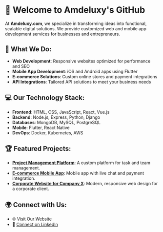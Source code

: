 # 👋 Welcome to Amdeluxy's GitHub

At **Amdeluxy.com**, we specialize in transforming ideas into functional, scalable digital solutions. We provide customized web and mobile app development services for businesses and entrepreneurs.

## 🚀 What We Do:
- **Web Development**: Responsive websites optimized for performance and SEO
- **Mobile App Development**: iOS and Android apps using Flutter
- **E-commerce Solutions**: Custom online stores and payment integrations
- **API Integrations**: Tailored API solutions to meet your business needs

## 💻 Our Technology Stack:
- **Frontend**: HTML, CSS, JavaScript, React, Vue.js
- **Backend**: Node.js, Express, Python, Django
- **Databases**: MongoDB, MySQL, PostgreSQL
- **Mobile**: Flutter, React Native
- **DevOps**: Docker, Kubernetes, AWS

## 🏆 Featured Projects:
- [**Project Management Platform**](#): A custom platform for task and team management.
- [**E-commerce Mobile App**](#): Mobile app with live chat and payment integration.
- [**Corporate Website for Company X**](#): Modern, responsive web design for a corporate client.

## 🌍 Connect with Us:
- 🌐 [Visit Our Website](https://www.amdeluxy.com)
- 💼 [Connect on LinkedIn](https://www.linkedin.com/company/amdeluxy)
